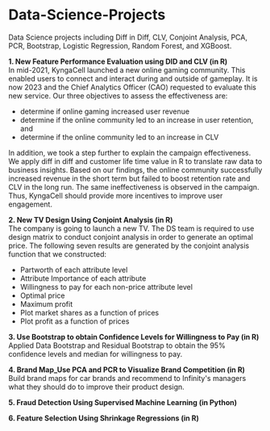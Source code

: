 # Data-Science-Projects
Data Science projects including Diff in Diff, CLV, Conjoint Analysis, PCA, PCR, Bootstrap, Logistic Regression, Random Forest, and XGBoost.

**1. New Feature Performance Evaluation using DID and CLV (in R)** <br>
In mid-2021, KyngaCell launched a new online gaming community. This enabled users to connect and interact during and outside of gameplay. It is now 2023 and the Chief Analytics Officer (CAO) requested to evaluate this new service. Our three objectives to assess the effectiveness are: 
  - determine if online gaming increased user revenue
  - determine if the online community led to an increase in user retention, and 
  - determine if the online community led to an increase in CLV

In addition, we took a step further to explain the campaign effectiveness. We apply diff in diff and customer life time value in R to translate raw data to business insights. Based on our findings, the online community successfully increased revenue in the short term but failed to boost retention rate and CLV in the long run. The same ineffectiveness is observed in the campaign. Thus, KyngaCell should provide more incentives to improve user engagement. 

**2. New TV Design Using Conjoint Analysis (in R)** <br>
The company is going to launch a new TV. The DS team is required to use design matrix to conduct conjoint analysis in order to generate an optimal price. The following seven results are generated by the conjoint analysis function that we constructed: 
  - Partworth of each attribute level
  - Attribute Importance of each attribute
  - Willingness to pay for each non-price attribute level
  - Optimal price
  - Maximum profit
  - Plot market shares as a function of prices
  - Plot profit as a function of prices

**3. Use Bootstrap to obtain Confidence Levels for Willingness to Pay (in R)** <br>
Applied Data Bootstrap and Residual Bootstrap to obtain the 95% confidence levels and median for willingness to pay.

**4. Brand Map_Use PCA and PCR to Visualize Brand Competition (in R)** <br>
Build brand maps for car brands and recommend to Infinity's managers what they should do to improve their product design.

**5. Fraud Detection Using Supervised Machine Learning (in Python)**

**6. Feature Selection Using Shrinkage Regressions (in R)**
